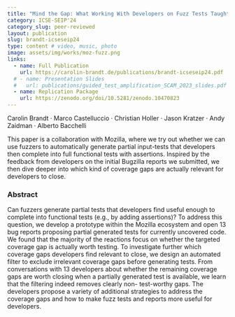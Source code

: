 ```yaml
---
title: "Mind the Gap: What Working With Developers on Fuzz Tests Taught Us About Coverage Gaps"
category: ICSE-SEIP'24
category_slug: peer-reviewed
layout: publication
slug: brandt-icseseip24
type: content # video, music, photo
image: assets/img/works/moz-fuzz.png
links:
  - name: Full Publication
    url: https://carolin-brandt.de/publications/brandt-icseseip24.pdf
  # - name: Presentation Slides
  #   url: publications/guided_test_amplification_SCAM_2023_slides.pdf
  - name: Replication Package
    url: https://zenodo.org/doi/10.5281/zenodo.10470823
---
```


Carolin Brandt · Marco Castelluccio · Christian Holler · Jason Kratzer · Andy Zaidman · Alberto Bacchelli

This paper is a collaboration with Mozilla, where we try out whether we can use fuzzers to automatically generate partial input-tests that developers then complete into full functional tests with assertions.
Inspired by the feedback from developers on the initial Bugzilla reports we submitted, we then dive deeper into which kind of coverage gaps are actually relevant for developers to close.

### Abstract
Can fuzzers generate partial tests that developers find useful enough to complete into functional tests (e.g., by adding assertions)? To address this question, we develop a prototype within the Mozilla ecosystem and open 13 bug reports proposing partial generated tests for currently uncovered code. We found that the majority of the reactions focus on whether the targeted coverage gap is actually worth testing. To investigate further which coverage gaps developers find relevant to close, we design an automated filter to exclude irrelevant coverage gaps before generating tests. From conversations with 13 developers about whether the remaining coverage gaps are worth closing when a partially generated test is available, we learn that the filtering indeed removes clearly non- test-worthy gaps. The developers propose a variety of additional strategies to address the coverage gaps and how to make fuzz tests and reports more useful for developers.
